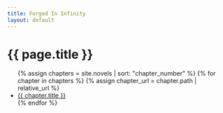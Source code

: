 ```yaml
---
title: Forged In Infinity
layout: default
---
```


<h1>{{ page.title }}</h1>

<ul>
  {% assign chapters = site.novels | sort: "chapter_number" %}
  {% for chapter in chapters %}
    {% assign chapter_url = chapter.path | relative_url %}
    <li><a href="{{ chapter_url }}">{{ chapter.title }}</a></li>
  {% endfor %}
</ul>